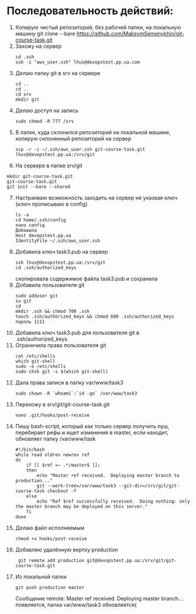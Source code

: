 # Последовательность действий:

1. Копирую чистый репозиторий, без рабочей папки, на локальную машину
   git clone --bare https://github.com/MaksymSemenykhin/git-course-task.git
2. Захожу на сервер
   ```
   cd .ssh
   ssh -i "aws_user.ssh" lhus@devopstest.pp.ua.com
   ```
3. Делаю папку git в srv на сервере
   ```
   cd ..
   cd ..
   cd srv
   mkdir git 
   ```
4. Делаю доступ на запись 
   ```
   sudo chmod -R 777 /srv 
   ```
5. В папке, куда склонился репозиторий на локальной машине, копирую склоненный репозиторий на сервер
   ```
   scp -r -i ~/.ssh/aws_user.ssh git-course-task.git lhus@devopstest.pp.ua:/srv/git
   ```
6. На сервере в папке srv/git
  ```
  mkdir git-course-task.git
  git-course-task.git
  git init --bare --shared
  ```
7. Настраиваю возможность заходить на сервер не указвая ключ (ключ прописываю в config) 
   ```
   ls -a
   cd home/.ssh/config
   nano config
   Добавила 
   Host devopstest.pp.ua
   IdentityFile ~/.ssh/aws_user.ssh
   ```
8. Добавила ключ task3.pub на сервер
   ```
   ssh lhus@devopstest.pp.ua:/srv/git
   cd .ssh/authorized_keys  
   ```
   скопировала содержимое файла task3.pub и сохранила
9. Добавила пользователя git
   ```
   sudo adduser git
   su git
   cd
   mkdir .ssh && chmod 700 .ssh
   touch .ssh/authorized_keys && chmod 600 .ssh/authorized_keys 
   пароль 1111 
   ```
10. Добавила ключ task3.pub для пользователя git в .ssh/authorized_keys.                   
11. Ограничила права пользователя git
    ```
    cat /etc/shells   
    which git-shell   
    sudo -e /etc/shells
    sudo chsh git -s $(which git-shell)
    ```
12. Дала права записи в папку var/www/task3
    ```
    sudo chown -R `whoami`:`id -gn` /var/www/task3
    ```
13. Перехожу в srv/git/git-course-task.git
    ```
    nano .git/hooks/post-receive
    ```
14. Пишу bash-script, который как только сервер получить пуш, перебирает рефы и ищет изменения в master, 
    если находит, обновляет папку /var/www/task
    ```
    #!/bin/bash
    while read oldrev newrev ref
    do
        if [[ $ref =~ .*/master$ ]];
        then
            echo "Master ref received.  Deploying master branch to production..."
            git --work-tree=/var/www/task3 --git-dir=/srv/git/git-course-task checkout -f
        else
            echo "Ref $ref successfully received.  Doing nothing: only the master branch may be deployed on this server."
        fi
    done
    ```
15. Делаю файл исполняемым
    ```
    chmod +x hooks/post-receive
    ```
16. Добавляю удалённую вертку production 
    ```
     git remote add production git@devopstest.pp.ua:/srv/git/git-course-task.git
     ```
17. Из локальной папки
    ```
    git push production master
    ```
    Сообщение remote: Master ref received.  Deploying master branch... появляется, папка var/www/task3 обновляется{         

